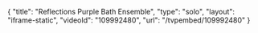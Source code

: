 {
    "title": "Reflections Purple Bath Ensemble",
    "type": "solo",
    "layout": "iframe-static",
    "videoId": "109992480",
    "url": "\/tvpembed\/109992480"
}